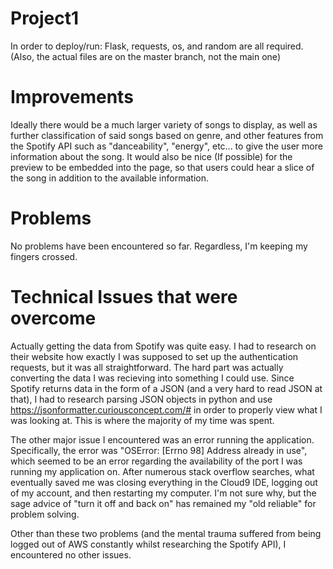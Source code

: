 # Project1
In order to deploy/run: Flask, requests, os, and random are all required. (Also, the actual files are on the master branch, not the main one)

  # Improvements
Ideally there would be a much larger variety of songs to display, as well as further classification of said songs based on genre, and other features from the Spotify  API such as "danceability", "energy", etc... to give the user more information about the song. It would also be nice (If possible) for the preview to be embedded into the page, so that users could hear a slice of the song in addition to the available information.

  # Problems
No problems have been encountered so far. Regardless, I'm keeping my fingers crossed.

# Technical Issues that were overcome
Actually getting the data from Spotify was quite easy. I had to research on their website how exactly I was supposed to set up the authentication requests, but it was all straightforward. The hard part was actually converting the data I was recieving into something I could use. Since Spotify returns data in the form of a JSON (and a very hard to read JSON at that), I had to research parsing JSON objects in python and use https://jsonformatter.curiousconcept.com/# in order to properly view what I was looking at. This is where the majority of my time was spent. 

The other major issue I encountered was an error running the application. Specifically, the error was "OSError: [Errno 98] Address already in use", which seemed to be an error regarding the availability of the port I was running my application on. After numerous stack overflow searches, what eventually saved me was closing everything in the Cloud9 IDE, logging out of my account, and then restarting my computer. I'm not sure why, but the sage advice of "turn it off and back on" has remained my "old reliable" for problem solving.

Other than these two problems (and the mental trauma suffered from being logged out of AWS constantly whilst researching the Spotify API), I encountered no other issues.
